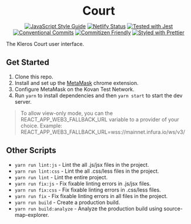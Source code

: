 <p align="center">
  <b style="font-size: 32px;">Court</b>
</p>

<p align="center">
  <a href="https://standardjs.com"><img src="https://img.shields.io/badge/code_style-standard-brightgreen.svg" alt="JavaScript Style Guide"></a>
  <a href="https://app.netlify.com/sites/kleros-court/deploys"><img src="https://api.netlify.com/api/v1/badges/9d473c79-3afe-4acd-8d2c-1715aea70357/deploy-status" alt="Netlify Status"></a>
  <a href="https://github.com/facebook/jest"><img src="https://img.shields.io/badge/tested_with-jest-99424f.svg" alt="Tested with Jest"></a>
  <a href="https://conventionalcommits.org"><img src="https://img.shields.io/badge/Conventional%20Commits-1.0.0-yellow.svg" alt="Conventional Commits"></a>
  <a href="http://commitizen.github.io/cz-cli/"><img src="https://img.shields.io/badge/commitizen-friendly-brightgreen.svg" alt="Commitizen Friendly"></a>
  <a href="https://github.com/prettier/prettier"><img src="https://img.shields.io/badge/styled_with-prettier-ff69b4.svg" alt="Styled with Prettier"></a>
</p>

The Kleros Court user interface.

## Get Started

1.  Clone this repo.
2.  Install and set up the [MetaMask](https://chrome.google.com/webstore/detail/metamask/nkbihfbeogaeaoehlefnkodbefgpgknn?hl=en) chrome extension.
3.  Configure MetaMask on the Kovan Test Network.
4.  Run `yarn` to install dependencies and then `yarn start` to start the dev server.

> To allow view-only mode, you can the REACT_APP_WEB3_FALLBACK_URL variable to a provider of your choice. Example: REACT_APP_WEB3_FALLBACK_URL=wss://mainnet.infura.io/ws/v3/<api-key>

## Other Scripts

- `yarn run lint:js` - Lint the all .js/jsx files in the project.
- `yarn run lint:css` - Lint the all .css/less files in the project.
- `yarn run lint` - Lint the entire project.
- `yarn run fix:js` - Fix fixable linting errors in .js/jsx files.
- `yarn run fix:css` - Fix fixable linting errors in .css/less files.
- `yarn run fix` - Fix fixable linting errors in all files in the project.
- `yarn run build` - Create a production build.
- `yarn run build:analyze` - Analyze the production build using source-map-explorer.
